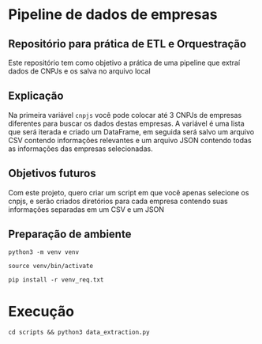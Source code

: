 # Pipeline de dados de empresas
## Repositório para prática de ETL e Orquestração
Este repositório tem como objetivo a prática de uma pipeline que extraí dados de CNPJs e os salva no arquivo local
## Explicação
Na primeira variável `cnpjs` você pode colocar até 3 CNPJs de empresas diferentes para buscar os dados destas empresas.
A variável é uma lista que será iterada e criado um DataFrame, em seguida será salvo um arquivo CSV contendo informações relevantes
e um arquivo JSON contendo todas as informações das empresas selecionadas.

## Objetivos futuros
Com este projeto, quero criar um script em que você apenas selecione os cnpjs, e serão criados diretórios para cada empresa contendo suas informações separadas em um CSV e um JSON
## Preparação de ambiente
`python3 -m venv venv`  

`source venv/bin/activate`  

`pip install -r venv_req.txt`  

# Execução
`cd scripts && python3 data_extraction.py`